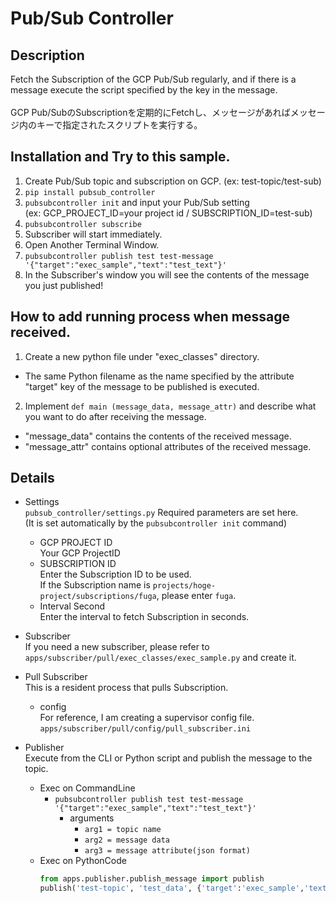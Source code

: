 # Pub/Sub Controller

## Description
Fetch the Subscription of the GCP Pub/Sub regularly, and if there is a message execute the script specified by the key in the message.<br><br>
GCP Pub/SubのSubscriptionを定期的にFetchし、メッセージがあればメッセージ内のキーで指定されたスクリプトを実行する。

## Installation and Try to this sample.
1. Create Pub/Sub topic and subscription on GCP. (ex: test-topic/test-sub)
2. `pip install pubsub_controller`
3. `pubsubcontroller init` and input your Pub/Sub setting<br>(ex: GCP_PROJECT_ID=your project id / SUBSCRIPTION_ID=test-sub)
4. `pubsubcontroller subscribe`
5. Subscriber will start immediately.
6. Open Another Terminal Window.
7. `pubsubcontroller publish test test-message '{"target":"exec_sample","text":"test_text"}'`
8. In the Subscriber's window you will see the contents of the message you just published!

## How to add running process when message received.
1. Create a new python file under "exec_classes" directory.
- The same Python filename as the name specified by the attribute "target" key of the message to be published is executed.
2. Implement `def main (message_data, message_attr)` and describe what you want to do after receiving the message.
- "message_data" contains the contents of the received message.
- "message_attr" contains optional attributes of the received message.

## Details
- Settings<br>
`pubsub_controller/settings.py` Required parameters are set here.<br>
(It is set automatically by the `pubsubcontroller init` command)<br>
    - GCP PROJECT ID<br>
    Your GCP ProjectID
    - SUBSCRIPTION ID<br>
    Enter the Subscription ID to be used.<br>
    If the Subscription name is `projects/hoge-project/subscriptions/fuga`, please enter `fuga`.
    - Interval Second<br>
    Enter the interval to fetch Subscription in seconds.<br>

- Subscriber<br>
If you need a new subscriber, please refer to `apps/subscriber/pull/exec_classes/exec_sample.py` and create it.

- Pull Subscriber<br>
This is a resident process that pulls Subscription.
    - config<br>
    For reference, I am creating a supervisor config file.<br>
    `apps/subscriber/pull/config/pull_subscriber.ini`

- Publisher<br>
Execute from the CLI or Python script and publish the message to the topic.
    - Exec on CommandLine
        - `pubsubcontroller publish test test-message '{"target":"exec_sample","text":"test_text"}'`<br>
            - arguments
                - `arg1 = topic name`
                - `arg2 = message data`
                - `arg3 = message attribute(json format)`
    - Exec on PythonCode
        ```python
        from apps.publisher.publish_message import publish
        publish('test-topic', 'test_data', {'target':'exec_sample','text':'test_text'})
        ```
